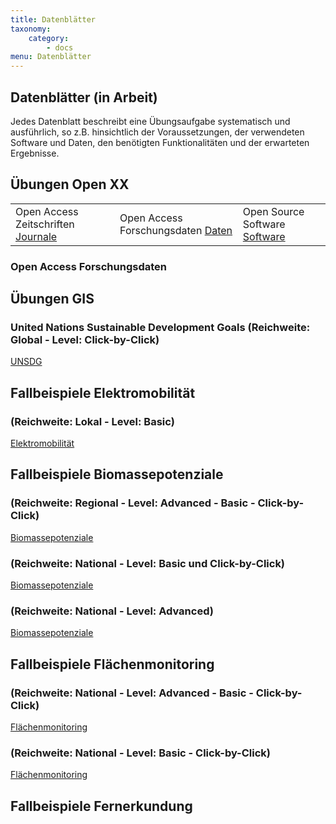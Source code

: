 ```yaml
---
title: Datenblätter
taxonomy:
    category:
        - docs
menu: Datenblätter
---
```


## Datenblätter (in Arbeit)

Jedes Datenblatt beschreibt eine Übungsaufgabe systematisch und ausführlich, so z.B. hinsichtlich der Voraussetzungen, der verwendeten Software und Daten, den benötigten Funktionalitäten und der erwarteten Ergebnisse.

## Übungen Open XX  
|  |  |  |
|  :-----          |  :-----          |  :-----          |
|  Open Access Zeitschriften [Journale](OGE_Datenblatt_OpenXX_Journale.pdf) | Open Access Forschungsdaten [Daten](OGE_Datenblatt_OpenXX_Repositories.pdf) | Open Source Software [Software](OGE_Datenblatt_OpenXX_DesktopGIS.pdf) |


### 


### Open Access Forschungsdaten


### 


## Übungen GIS

### United Nations Sustainable Development Goals (Reichweite: Global - Level: Click-by-Click)

[UNSDG](OGE_Datenblatt_SDG_Global_Click.pdf)

## Fallbeispiele Elektromobilität

### (Reichweite: Lokal - Level: Basic)

[Elektromobilität](OGE_Datenblatt_EMobi_Lokal_Basic.pdf)

## Fallbeispiele Biomassepotenziale

### (Reichweite: Regional - Level: Advanced - Basic - Click-by-Click)

[Biomassepotenziale](OGE_Datenblatt_DBFZ_Quick_Scan_A_B_C.pdf)

### (Reichweite: National - Level: Basic und Click-by-Click)

[Biomassepotenziale](OGE_Datenblatt_Biogut_DBFZ_national_B_C.pdf)

### (Reichweite: National - Level: Advanced)

[Biomassepotenziale](OGE_Datenblatt_DBFZ_Biogut_national_A.pdf)

## Fallbeispiele Flächenmonitoring

### (Reichweite: National - Level: Advanced - Basic - Click-by-Click)

[Flächenmonitoring](OGE_Datenblatt_FM_dichte_vg.pdf)

### (Reichweite: National - Level: Basic - Click-by-Click)

[Flächenmonitoring](OGE_Datenblatt_FM_verkehrsindikatoren.pdf)

## Fallbeispiele Fernerkundung
